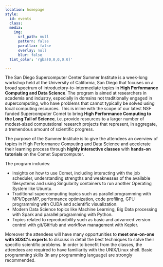 ```yaml
---
location: homepage
style:
  id: events
  class:
  media:
    img:
      url_path: null
      pattern: false
      parallax: false
      overlay: null
      blur: false
  tint_color: 'rgba(0,0,0,0.0)'

---
```


The San Diego Supercomputer Center Summer Institute is a week-long workshop held at the University of California, San Diego that focuses on a broad spectrum of introductory-to-intermediate topics in **High Performance Computing and Data Science**. The program is aimed at researchers in academia and industry, especially in domains not traditionally engaged in supercomputing, who have problems that cannot typically be solved using local computing resources. This is inline with the scope of our latest NSF funded Supercomputer Comet to bring **High Performance Computing to the Long Tail of Science**, i.e. provide resources to a larger number of modest-sized computational research projects that represent, in aggregate, a tremendous amount of scientific progress.

The purpose of the Summer Institute is to give the attendees an overview of topics in High Performance Computing and Data Science and accelerate their learning process through **highly interactive classes** with **hands-on tutorials** on the Comet Supercomputer.

The program includes:

* Insights on how to use Comet, including interacting with the job scheduler, understanding strengths and weaknesses of the available filesystems and using Singularity containers to run another Operating System like Ubuntu.
* Traditional supercomputing topics such as parallel programming with MPI/OpenMP, performance optimization, code profiling, GPU programming with CUDA and scientific visualization.
* Modern Data Science topics like Machine Learning, Big Data processing with Spark and parallel programming with Python.
* Topics related to reproducibility such as basic and advanced version control with git/GitHub and workflow management with Kepler.

Moreover the attendees will have many opportunities to **meet one-on-one with SDSC's experts** to discuss in detail the best techniques to solve their specific scientific problems.
In order to benefit from the classes, the attendees are required to have familiarity with the UNIX/Linux shell. Basic programming skills (in any programming language) are strongly recommended.
